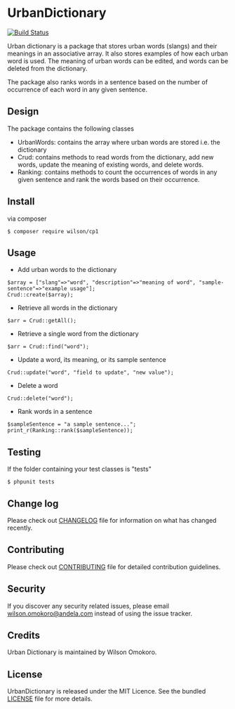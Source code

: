 # UrbanDictionary

[![Build Status](https://travis-ci.org/andela-womokoro/urban_dictionary.svg)](https://travis-ci.org/andela-womokoro/urban_dictionary)

Urban dictionary is a package that stores urban words (slangs) and their meanings in an associative array. It also stores examples of how each urban word is used. The meaning of urban words can be edited, and words can be deleted from the dictionary.

The package also ranks words in a sentence based on the number of occurrence of each word in any given sentence.

## Design
The package contains the following classes
- UrbanWords: contains the array where urban words are stored i.e. the dictionary
- Crud: contains methods to read words from the dictionary, add new words, update the meaning of existing words, and delete words.
- Ranking: contains methods to count the occurrences of words in any given sentence and rank the words based on their occurrence.

## Install
via composer

```
$ composer require wilson/cp1
```

## Usage

- Add urban words to the dictionary

```
$array = ["slang"=>"word", "description"=>"meaning of word", "sample-sentence"=>"example usage"];
Crud::create($array);
```

- Retrieve all words in the dictionary

```
$arr = Crud::getAll();
```

- Retrieve a single word from the dictionary

```
$arr = Crud::find("word");
```

- Update a word, its meaning, or its sample sentence

```
Crud::update("word", "field to update", "new value");
```

- Delete a word

```
Crud::delete("word");
```

- Rank words in a sentence

```
$sampleSentence = "a sample sentence...";
print_r(Ranking::rank($sampleSentence));
```

## Testing

If the  folder containing your test classes is "tests"

```
$ phpunit tests
```

## Change log
Please check out [CHANGELOG](CHANGELOG.md) file for information on what has changed recently.

## Contributing
Please check out [CONTRIBUTING](CONTRIBUTING.md) file for detailed contribution guidelines.

## Security

If you discover any security related issues, please email wilson.omokoro@andela.com instead of using the issue tracker.

## Credits
Urban Dictionary is maintained by Wilson Omokoro.

## License
UrbanDictionary is released under the MIT Licence. See the bundled [LICENSE](LICENSE.md) file for more details.


